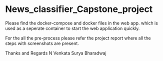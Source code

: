 # News_classifier_Capstone_project

Please find the docker-compose and docker files in the web app. which is used as a seperate container to start the web application quickly.

For the all the pre-process please refer the project report where all the steps with screenshots are present.

Thanks and Regards
N Venkata Surya Bharadwaj
